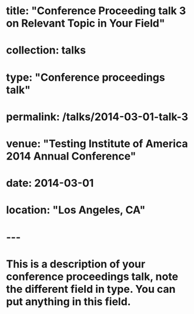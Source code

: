 <!-- --- -->
# title: "Conference Proceeding talk 3 on Relevant Topic in Your Field"
# collection: talks
# type: "Conference proceedings talk"
# permalink: /talks/2014-03-01-talk-3
# venue: "Testing Institute of America 2014 Annual Conference"
# date: 2014-03-01
# location: "Los Angeles, CA"
# ---

# This is a description of your conference proceedings talk, note the different field in type. You can put anything in this field.
